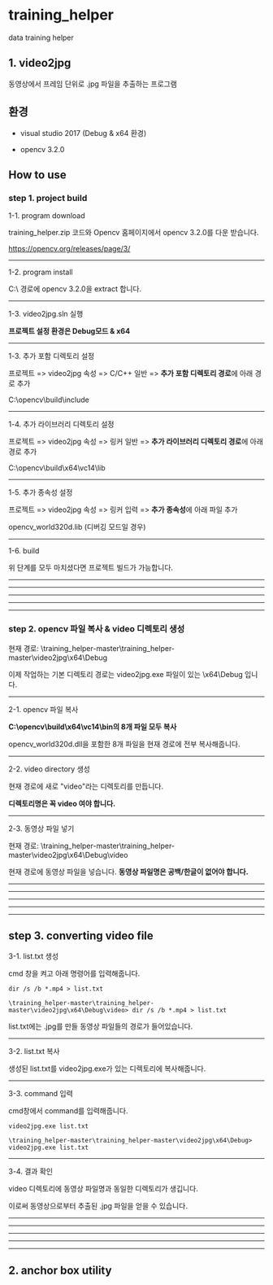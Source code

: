training_helper  
======
data training helper


## 1. video2jpg  
동영상에서 프레임 단위로 .jpg 파일을 추출하는 프로그램

## 환경
- visual studio 2017 (Debug & x64 환경)

- opencv 3.2.0

## How to use


### step 1. project build  


1-1. program download

training_helper.zip 코드와 Opencv 홈페이지에서 opencv 3.2.0를 다운 받습니다. 

https://opencv.org/releases/page/3/
*****

1-2. program install 

C:\ 경로에 opencv 3.2.0을 extract 합니다.


*****


1-3. video2jpg.sln 실행

**프로젝트 설정 환경은 Debug모드 & x64**
*****


1-3. 추가 포함 디렉토리 설정

프로젝트 => video2jpg 속성 => C/C++ 일반 => **추가 포함 디렉토리 경로**에 아래 경로 추가

C:\opencv\build\include
*****

1-4. 추가 라이브러리 디렉토리 설정

프로젝트 => video2jpg 속성 => 링커 일반 => **추가 라이브러리 디렉토리 경로**에 아래 경로 추가

C:\opencv\build\x64\vc14\lib
*****

1-5. 추가 종속성 설정

프로젝트 => video2jpg 속성 => 링커 입력 => **추가 종속성**에 아래 파일 추가

opencv_world320d.lib (디버깅 모드일 경우)
*****

1-6. build

위 단계를 모두 마치셨다면 프로젝트 빌드가 가능합니다.
*****
*****
*****
*****
*****


### step 2. opencv 파일 복사 & video 디렉토리 생성 

현재 경로: \training_helper-master\training_helper-master\video2jpg\x64\Debug

이제 작업하는 기본 디렉토리 경로는 video2jpg.exe 파일이 있는 \x64\Debug 입니다.

*****


2-1. opencv 파일 복사

**C:\opencv\build\x64\vc14\bin의 8개 파일 모두 복사**

opencv_world320d.dll을 포함한 8개 파일을 현재 경로에 전부 복사해줍니다.

*****


2-2. video directory 생성

현재 경로에 새로 "video"라는 디렉토리를 만듭니다.

**디렉토리명은 꼭 video 여야 합니다.**

*****

2-3. 동영상 파일 넣기

현재 경로: \training_helper-master\training_helper-master\video2jpg\x64\Debug\video 

현재 경로에 동영상 파일을 넣습니다. **동영상 파일명은 공백/한글이 없어야 합니다.**

*****
*****
*****
*****
*****


## step 3. converting video file

3-1. list.txt 생성

cmd 창을 켜고 아래 명령어를 입력해줍니다.

<pre><code>dir /s /b *.mp4 > list.txt</code></pre>

<pre><code>\training_helper-master\training_helper-master\video2jpg\x64\Debug\video> dir /s /b *.mp4 > list.txt</code></pre>

list.txt에는 .jpg를 만들 동영상 파일들의 경로가 들어있습니다.


*****

3-2. list.txt 복사

생성된 list.txt를 video2jpg.exe가 있는 디렉토리에 복사해줍니다.

*****

3-3. command 입력

cmd창에서 command를 입력해줍니다.
<pre><code>video2jpg.exe list.txt</code></pre>

<pre><code>\training_helper-master\training_helper-master\video2jpg\x64\Debug> video2jpg.exe list.txt</code></pre>

*****

3-4. 결과 확인

video 디렉토리에 동영상 파일명과 동일한 디렉토리가 생깁니다. 

이로써 동영상으로부터 추출된 .jpg 파일을 얻을 수 있습니다.

*****
*****
*****
*****
*****













## 2. anchor box utility



